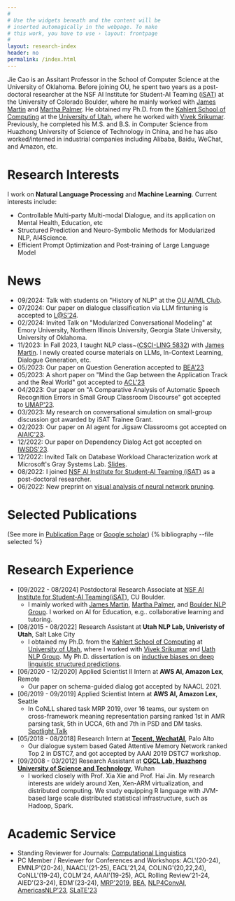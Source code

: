 ```yaml
---
#
# Use the widgets beneath and the content will be
# inserted automagically in the webpage. To make
# this work, you have to use › layout: frontpage
#
layout: research-index
header: no
permalink: /index.html
---
```


Jie Cao is an Assitant Professor in the School of Computer Science at the
University of Oklahoma. Before joining OU, he spent two years as a post-doctoral researcher at the NSF AI Institute for Student-AI Teaming ([iSAT](https://www.colorado.edu/research/ai-institute/)) at the University of Colorado Boulder, where he mainly worked with <a href="https://home.cs.colorado.edu/~martin/">James Martin</a> and <a href="https://www.colorado.edu/faculty/palmer-martha/">Martha Palmer</a>. He obtained my Ph.D. from the <a href="https://cs.utah.edu/">Kahlert School of Computing</a> at the <a href="https://www.utah.edu">University of Utah</a>, where he worked with <a href="https://svivek.com">Vivek Srikumar</a>. Previously, he completed his M.S. and B.S. in Computer Science from Huazhong University of Science of Technology in China, and he has also worked/interned in industrial companies including Alibaba, Baidu, WeChat, and Amazon, etc.

# Research Interests
I work on **Natural Language Processing** and **Machine Learning**. Current interests include:
- Controllable Multi-party Multi-modal Dialogue, and its application on Mental Health, Education, etc
- Structured Prediction and Neuro-Symbolic Methods for Modularized NLP, AI4Science.
- Efficient Prompt Optimization and Post-training of Large Language Model

# News
- 09/2024: Talk with students on "History of NLP" at the [OU AI/ML Club](https://www.instagram.com/ou.artificial/).
- 07/2024: Our paper on dialogue classification via LLM fintuning is accepted to [L@S'24](https://dl.acm.org/doi/10.1145/3657604.3664664).
- 02/2024: Invited Talk on "Modularized Conversational Modeling" at Emory University, Northern Illinois University, Georgia State University, University of Oklahoma.
- 11/2023: In Fall 2023, I taught NLP class~([CSCI-LING 5832](https://canvas.colorado.edu/courses/95371/)) with [James Martin](https://home.cs.colorado.edu/~martin/). I newly created course materials on LLMs, In-Context Learning, Dialogue Generation, etc.
- 05/2023: Our paper on Question Generation accepted to [BEA'23](https://sig-edu.org/bea/2023)
- 05/2023: A short paper on "Mind the Gap between the Application Track and the Real World" got accepted to [ACL'23](https://2023.aclweb.org/calls/main_conference/)
- 04/2023: Our paper on "A Comparative Analysis of Automatic Speech Recognition
Errors in Small Group Classroom Discourse" got accepted to
[UMAP'23](https://www.um.org/umap2023/).
- 03/2023: My research on conversational simulation on small-group discussion got awarded by iSAT Trainee Grant.
- 02/2023: Our paper on AI agent for Jigsaw Classrooms got accepted on [AIAIC'23](https://aichildinteraction.github.io/).
- 12/2022: Our paper on Dependency Dialog Act got accepted on [IWSDS'23](https://sites.google.com/view/iwsds2023/home).
- 12/2022: Invited Talk on Database Workload Characterization work at Microsoft's Gray Systems Lab. [Slides](https://www.debjyotipaul.in/assets/pub/query_encoder_vldb22_slides.pdf).
- 08/2022: I joined [NSF AI Institute for Student-AI Teaming (iSAT)](https://www.colorado.edu/research/ai-institute/) as a post-doctoral researcher.
- 06/2022: New preprint on [visual analysis of neural network pruning](https://arxiv.org/abs/2206.07918?context=cs.LG).

# Selected Publications
(See more in [Publication Page](/publications/) or [Google scholar](https://scholar.google.com/citations?user=McBrjX4AAAAJ&hl=en))
{% bibliography --file selected %}
<!--
{% bibliography --query @*[year=2021] %}
{% bibliography --query @*[year=2019] %}
{% bibliography --query @*[year=2015] %}
{% bibliography --query @*[year=2012] %}
-->

# Research Experience
- [09/2022 - 08/2024] Postdoctoral Research Associate at [NSF AI Institute for Student-AI Teaming(iSAT)](https://www.colorado.edu/research/ai-institute/), CU Boulder.
    * I mainly worked with [James Martin](https://home.cs.colorado.edu/~martin/), [Martha Palmer](https://www.colorado.edu/faculty/palmer-martha/), and [Boulder NLP Group](https://colorado.edu/lab/clear/). I worked on AI for Education, e.g.. collaborative learning and tutoring.
- [08/2015 - 08/2022] Research Assistant at **Utah NLP Lab, Univeristy of Utah**, Salt Lake City
   * I obtained my Ph.D. from the [Kahlert School of Computing](https://cs.utah.edu/) at [University of
        Utah](https://www.ou.edu), where I worked with [Vivek
        Srikumar](https://svivek.com) and [Uath NLP Group](https://nlp.cs.utah.edu). My Ph.D. dissertation is on [inductive biases on deep linguistic structured predictions](https://www.proquest.com/docview/2777357718?pq-origsite=gscholar&fromopenview=true).
- [06/2020 - 12/2020] Applied Scientist II Intern at **AWS AI, Amazon Lex**, Remote
   *  Our paper on schema-guided dialog got accepted by NAACL 2021.
- [06/2019 - 09/2019] Applied Scientist Intern at **AWS AI, Amazon Lex**, Seattle
   *  In CoNLL shared task MRP 2019, over 16 teams, our system on cross-framework meaning representation parsing ranked 1st in AMR parsing task, 5th in UCCA, 6th and 7th in PSD and DM tasks. [Spotlight Talk](https://www.youtube.com/watch?v=5ZMZSfl_Ng0)
- [05/2018 - 08/2018] Research Intern at **[Tecent, WechatAI](https://ai.weixin.qq.com/)**, Palo Alto
   *  Our dialogue system based Gated Attentive Memory Network ranked Top 2 in DSTC7, and got accepted by AAAI 2019 DSTC7 workshop.
- [09/2008 - 03/2012] Research Assistant at **[CGCL Lab, Huazhong University of Science and Technology](http://grid.hust.edu.cn/)**, Wuhan
   *  I worked closely with Prof. Xia Xie and Prof. Hai Jin. My research interests are widely around Xen, Xen-ARM virtualization, and distributed computing. We study equipping R language with JVM-based large scale distributed statistical infrastructure, such as Hadoop, Spark.

# Academic Service
- Standing Reviewer for Journals: [Computational Linguistics](https://submissions.cljournal.org/index.php/cljournal)
- PC Member / Reviewer for Conferences and Workshops: ACL'(20-24), EMNLP'(20-24), NAACL'(21-25), EACL'21,24, COLING'(20,22,24), CoNLL'(19-24), COLM'24, AAAI'(19-25), ACL Rolling Review'21-24, AIED'(23-24), EDM'(23-24), [MRP'2019](http://mrp.nlpl.eu/2019/), [BEA](https://aclanthology.org/venues/bea/), [NLP4ConvAI](https://www.aclweb.org/portal/content/call-papers-5th-workshop-nlp-conversational-ai), [AmericasNLP'23](https://turing.iimas.unam.mx/americasnlp/2023_st.html), [SLaTE'23](https://sites.google.com/view/slate2023)
